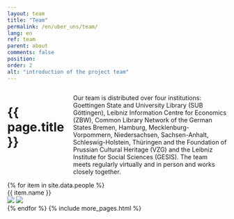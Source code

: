 ```yaml
---
layout: team
title: "Team"
permalink: /en/uber_uns/team/
lang: en
ref: team
parent: about
comments: false
position:
order: 2
alt: "introduction of the project team"
---
```

<main class="row">
    <div class="columns large-8 large-centered medium-10 medium-centered">
        <h1 class="margin-top-2">{{ page.title }}</h1>
        <p>Our team is distributed over four institutions: Goettingen State and University Library (SUB Göttingen), Leibniz Information Centre for Economics (ZBW), Common Library Network of the German States Bremen, Hamburg, Mecklenburg-Vorpommern, Niedersachsen, Sachsen-Anhalt, Schleswig-Holstein, Thüringen and the Foundation of Prussian Cultural Heritage (VZG) and the Leibniz Institute for Social Sciences (GESIS). The team meets regularly virtually and in person and works closely together.</p>
    </div>
    {% for item in site.data.people %}
    <div class="columns medium-3 margin-bottom-2 margin-top-2">
        <div class="team_member">
            <img src="{{ site.baseurl }}/img/bilder_team/image_{{ item.name | downcase | replace: " ", "_" }}.jpg" alt="" class="team_member_img"><br>
            {{ item.name }}<br>
            <a href="mailto:{{ item.mail}}"><img src="{{ site.baseurl }}/img/email.svg"></a> <a href="{{ item.url }}"><img src="{{ site.baseurl }}/img/new-window.svg" style="margin-top: -5px;"></a>
        </div>
    </div>
    {% endfor %}
    {% include more_pages.html %}
</main>
